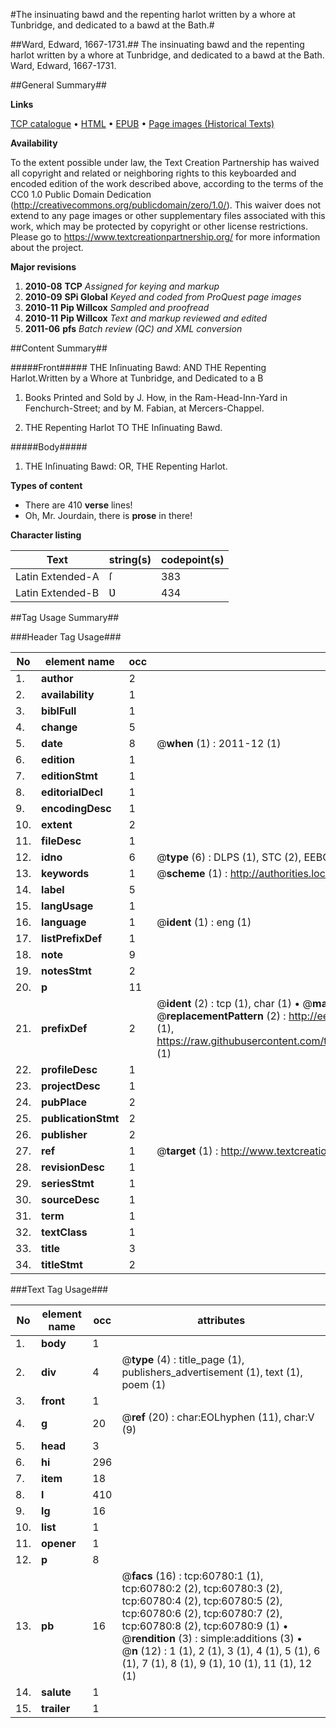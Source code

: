 #The insinuating bawd and the repenting harlot written by a whore at Tunbridge, and dedicated to a bawd at the Bath.#

##Ward, Edward, 1667-1731.##
The insinuating bawd and the repenting harlot written by a whore at Tunbridge, and dedicated to a bawd at the Bath.
Ward, Edward, 1667-1731.

##General Summary##

**Links**

[TCP catalogue](http://www.ota.ox.ac.uk/tcp/)  • 
[HTML](http://tei.it.ox.ac.uk/tcp/Texts-HTML/free/A71/A71300.html)  • 
[EPUB](http://tei.it.ox.ac.uk/tcp/Texts-EPUB/free/A71/A71300.epub) • 
[Page images (Historical Texts)](https://historicaltexts.jisc.ac.uk/eebo-12381526e)

**Availability**

To the extent possible under law, the Text Creation Partnership has waived all copyright and related or neighboring rights to this keyboarded and encoded edition of the work described above, according to the terms of the CC0 1.0 Public Domain Dedication (http://creativecommons.org/publicdomain/zero/1.0/). This waiver does not extend to any page images or other supplementary files associated with this work, which may be protected by copyright or other license restrictions. Please go to https://www.textcreationpartnership.org/ for more information about the project.

**Major revisions**

1. __2010-08__ __TCP__ *Assigned for keying and markup*
1. __2010-09__ __SPi Global__ *Keyed and coded from ProQuest page images*
1. __2010-11__ __Pip Willcox__ *Sampled and proofread*
1. __2010-11__ __Pip Willcox__ *Text and markup reviewed and edited*
1. __2011-06__ __pfs__ *Batch review (QC) and XML conversion*

##Content Summary##

#####Front#####
THE Inſinuating Bawd: AND THE Repenting Harlot.Written by a Whore at Tunbridge, and Dedicated to a B
1. Books Printed and Sold by J. How, in the Ram-Head-Inn-Yard in Fenchurch-Street; and by M. Fabian,
at Mercers-Chappel.

1. THE Repenting Harlot TO THE Inſinuating Bawd.

#####Body#####

1. THE Inſinuating Bawd: OR, THE Repenting Harlot.

**Types of content**

  * There are 410 **verse** lines!
  * Oh, Mr. Jourdain, there is **prose** in there!

**Character listing**


|Text|string(s)|codepoint(s)|
|---|---|---|
|Latin Extended-A|ſ|383|
|Latin Extended-B|Ʋ|434|

##Tag Usage Summary##

###Header Tag Usage###

|No|element name|occ|attributes|
|---|---|---|---|
|1.|__author__|2||
|2.|__availability__|1||
|3.|__biblFull__|1||
|4.|__change__|5||
|5.|__date__|8| @__when__ (1) : 2011-12 (1)|
|6.|__edition__|1||
|7.|__editionStmt__|1||
|8.|__editorialDecl__|1||
|9.|__encodingDesc__|1||
|10.|__extent__|2||
|11.|__fileDesc__|1||
|12.|__idno__|6| @__type__ (6) : DLPS (1), STC (2), EEBO-CITATION (1), OCLC (1), VID (1)|
|13.|__keywords__|1| @__scheme__ (1) : http://authorities.loc.gov/ (1)|
|14.|__label__|5||
|15.|__langUsage__|1||
|16.|__language__|1| @__ident__ (1) : eng (1)|
|17.|__listPrefixDef__|1||
|18.|__note__|9||
|19.|__notesStmt__|2||
|20.|__p__|11||
|21.|__prefixDef__|2| @__ident__ (2) : tcp (1), char (1)  •  @__matchPattern__ (2) : ([0-9\-]+):([0-9IVX]+) (1), (.+) (1)  •  @__replacementPattern__ (2) : http://eebo.chadwyck.com/downloadtiff?vid=$1&page=$2 (1), https://raw.githubusercontent.com/textcreationpartnership/Texts/master/tcpchars.xml#$1 (1)|
|22.|__profileDesc__|1||
|23.|__projectDesc__|1||
|24.|__pubPlace__|2||
|25.|__publicationStmt__|2||
|26.|__publisher__|2||
|27.|__ref__|1| @__target__ (1) : http://www.textcreationpartnership.org/docs/. (1)|
|28.|__revisionDesc__|1||
|29.|__seriesStmt__|1||
|30.|__sourceDesc__|1||
|31.|__term__|1||
|32.|__textClass__|1||
|33.|__title__|3||
|34.|__titleStmt__|2||


###Text Tag Usage###

|No|element name|occ|attributes|
|---|---|---|---|
|1.|__body__|1||
|2.|__div__|4| @__type__ (4) : title_page (1), publishers_advertisement (1), text (1), poem (1)|
|3.|__front__|1||
|4.|__g__|20| @__ref__ (20) : char:EOLhyphen (11), char:V (9)|
|5.|__head__|3||
|6.|__hi__|296||
|7.|__item__|18||
|8.|__l__|410||
|9.|__lg__|16||
|10.|__list__|1||
|11.|__opener__|1||
|12.|__p__|8||
|13.|__pb__|16| @__facs__ (16) : tcp:60780:1 (1), tcp:60780:2 (2), tcp:60780:3 (2), tcp:60780:4 (2), tcp:60780:5 (2), tcp:60780:6 (2), tcp:60780:7 (2), tcp:60780:8 (2), tcp:60780:9 (1)  •  @__rendition__ (3) : simple:additions (3)  •  @__n__ (12) : 1 (1), 2 (1), 3 (1), 4 (1), 5 (1), 6 (1), 7 (1), 8 (1), 9 (1), 10 (1), 11 (1), 12 (1)|
|14.|__salute__|1||
|15.|__trailer__|1||
